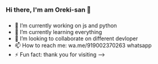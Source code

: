 ### Hi there, I'm am Oreki-san 👋

###
- 🔭 I’m currently working on js and python
- 🌱 I’m currently learning everything
- 👯 I’m looking to collaborate on different devloper
- 📫 How to reach me: wa.me/919002370263 whatsapp
- ⚡ Fun fact: thank you for visiting
-->
